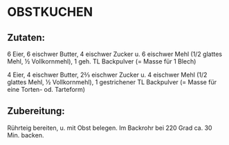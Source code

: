 # OBSTKUCHEN

## Zutaten:

6 Eier, 6 eischwer Butter, 4 eischwer Zucker u. 6 eischwer Mehl (1/2
glattes Mehl, ½ Vollkornmehl), 1 geh. TL Backpulver (= Masse für 1
Blech)

4 Eier, 4 eischwer Butter, 2⅔ eischwer Zucker u. 4 eischwer Mehl (1/2
glattes Mehl, ½ Vollkornmehl), 1 gestrichener TL Backpulver (= Masse für
eine Torten- od. Tarteform)

## Zubereitung:

Rührteig bereiten, u. mit Obst belegen. Im Backrohr bei 220 Grad ca. 30
Min. backen.

